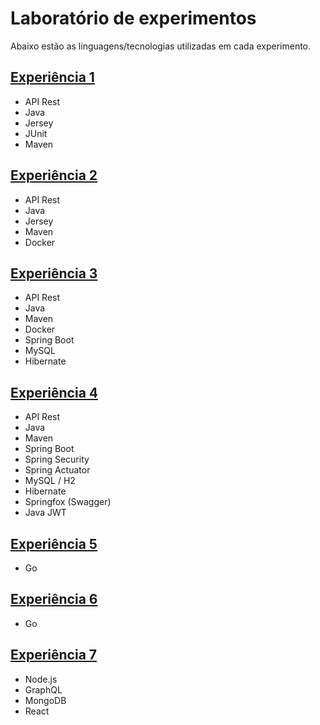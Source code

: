 # Laboratório de experimentos

Abaixo estão as linguagens/tecnologias utilizadas em cada experimento.

## [Experiência 1](Exp1/README.md)

- API Rest
- Java
- Jersey
- JUnit
- Maven

## [Experiência 2](Exp2/README.md)

- API Rest
- Java
- Jersey
- Maven
- Docker

## [Experiência 3](Exp3/README.md)

- API Rest
- Java
- Maven
- Docker
- Spring Boot
- MySQL
- Hibernate

## [Experiência 4](Exp4/README.md)

- API Rest
- Java
- Maven
- Spring Boot
- Spring Security
- Spring Actuator
- MySQL / H2
- Hibernate
- Springfox (Swagger)
- Java JWT

## [Experiência 5](Exp5/README.md)

- Go

## [Experiência 6](Exp6/README.md)

- Go

## [Experiência 7](Exp7/README.md)

- Node.js
- GraphQL
- MongoDB
- React
